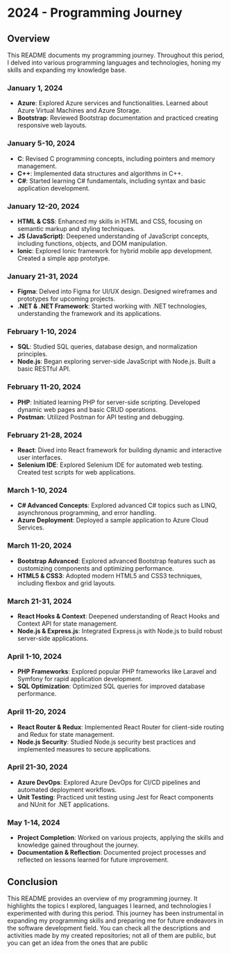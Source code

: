 # 2024 - Programming Journey

## Overview
This README documents my programming journey. Throughout this period, I delved into various programming languages and technologies, honing my skills and expanding my knowledge base.

### January 1, 2024
- **Azure**: Explored Azure services and functionalities. Learned about Azure Virtual Machines and Azure Storage.
- **Bootstrap**: Reviewed Bootstrap documentation and practiced creating responsive web layouts.

### January 5-10, 2024
- **C**: Revised C programming concepts, including pointers and memory management.
- **C++**: Implemented data structures and algorithms in C++.
- **C#**: Started learning C# fundamentals, including syntax and basic application development.

### January 12-20, 2024
- **HTML & CSS**: Enhanced my skills in HTML and CSS, focusing on semantic markup and styling techniques.
- **JS (JavaScript)**: Deepened understanding of JavaScript concepts, including functions, objects, and DOM manipulation.
- **Ionic**: Explored Ionic framework for hybrid mobile app development. Created a simple app prototype.

### January 21-31, 2024
- **Figma**: Delved into Figma for UI/UX design. Designed wireframes and prototypes for upcoming projects.
- **.NET & .NET Framework**: Started working with .NET technologies, understanding the framework and its applications.

### February 1-10, 2024
- **SQL**: Studied SQL queries, database design, and normalization principles.
- **Node.js**: Began exploring server-side JavaScript with Node.js. Built a basic RESTful API.

### February 11-20, 2024
- **PHP**: Initiated learning PHP for server-side scripting. Developed dynamic web pages and basic CRUD operations.
- **Postman**: Utilized Postman for API testing and debugging.

### February 21-28, 2024
- **React**: Dived into React framework for building dynamic and interactive user interfaces.
- **Selenium IDE**: Explored Selenium IDE for automated web testing. Created test scripts for web applications.

### March 1-10, 2024
- **C# Advanced Concepts**: Explored advanced C# topics such as LINQ, asynchronous programming, and error handling.
- **Azure Deployment**: Deployed a sample application to Azure Cloud Services.

### March 11-20, 2024
- **Bootstrap Advanced**: Explored advanced Bootstrap features such as customizing components and optimizing performance.
- **HTML5 & CSS3**: Adopted modern HTML5 and CSS3 techniques, including flexbox and grid layouts.

### March 21-31, 2024
- **React Hooks & Context**: Deepened understanding of React Hooks and Context API for state management.
- **Node.js & Express.js**: Integrated Express.js with Node.js to build robust server-side applications.

### April 1-10, 2024
- **PHP Frameworks**: Explored popular PHP frameworks like Laravel and Symfony for rapid application development.
- **SQL Optimization**: Optimized SQL queries for improved database performance.

### April 11-20, 2024
- **React Router & Redux**: Implemented React Router for client-side routing and Redux for state management.
- **Node.js Security**: Studied Node.js security best practices and implemented measures to secure applications.

### April 21-30, 2024
- **Azure DevOps**: Explored Azure DevOps for CI/CD pipelines and automated deployment workflows.
- **Unit Testing**: Practiced unit testing using Jest for React components and NUnit for .NET applications.

### May 1-14, 2024
- **Project Completion**: Worked on various projects, applying the skills and knowledge gained throughout the journey.
- **Documentation & Reflection**: Documented project processes and reflected on lessons learned for future improvement.

## Conclusion
This README provides an overview of my programming journey. It highlights the topics I explored, languages I learned, and technologies I experimented with during this period. This journey has been instrumental in expanding my programming skills and preparing me for future endeavors in the software development field. You can check all the descriptions and activities made by my created repositories; not all of them are public, but you can get an idea from the ones that are public
